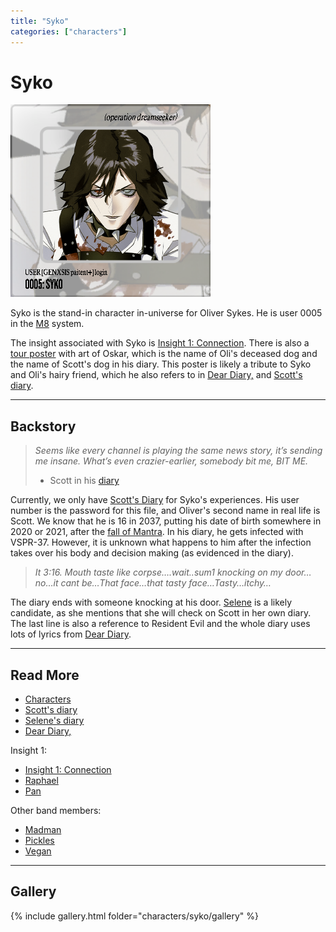 ```yaml
---
title: "Syko"
categories: ["characters"]
---
```

# Syko

![Syko Avatar](https://raw.githubusercontent.com/bmth-arg-wiki/wiki-assets/main/characters/syko/syko.png)

Syko is the stand-in character in-universe for Oliver Sykes. He is user 0005 in the [M8](../m8) 
system.

The insight associated with Syko is [Insight 1: Connection](../lore/insight1-connection).
There is also a [tour poster](#gallery) with art of Oskar, which is the name of Oli's deceased dog
and the name of Scott's dog in his diary.
This poster is likely a tribute to Syko and Oli's hairy friend, which he also refers to in [Dear Diary,](../music/song-dear-diary) 
and [Scott's diary](../for-sof/scott_personal_journal).

***

## Backstory

> *Seems like every channel is playing the same news story, it’s sending me insane. What’s even crazier-earlier, somebody bit me, BIT ME.*
> 
> - Scott in his [diary](../for-sof/scott_personal_journal)

Currently, we only have [Scott's Diary](../for-sof/scott_personal_journal) for Syko's experiences. 
His user number is the password for this file, and Oliver's second name in real life is Scott. 
We know that he is 16 in 2037, putting his date of birth somewhere in 2020 or 2021, after the 
[fall of Mantra](../for-sof/unbeleevable).
In his diary, he gets infected with VSPR-37.
However, it is unknown what happens to him after the infection takes over his body and decision making (as 
evidenced in the diary).

> *It 3:16. Mouth taste like corpse….wait..sum1 knocking on my door…no…it cant be…That face…that tasty face…Tasty…itchy…*

The diary ends with someone knocking at his door. [Selene](selene) is a likely candidate, as she mentions 
that she will check on Scott in her own diary.
The last line is also a reference to Resident Evil and the whole diary uses lots of lyrics from [Dear Diary](../music/song-dear-diary).

***

## Read More

- [Characters](../characters)
- [Scott's diary](../for-sof/scott_personal_journal)
- [Selene's diary](../for-sof/selene_personal_journal)
- [Dear Diary,](../music/song-dear-diary)

Insight 1:

- [Insight 1: Connection](../lore/insight1-connection)
- [Raphael](raphael)
- [Pan](pan)

Other band members:

- [Madman](madman)
- [Pickles](pickles)
- [Vegan](vegan)

***

## Gallery

{% include gallery.html folder="characters/syko/gallery" %}